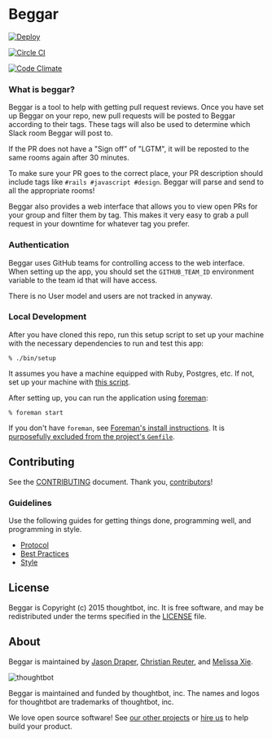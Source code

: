 # Beggar

[![Deploy](https://www.herokucdn.com/deploy/button.svg)](https://heroku.com/deploy)

[![Circle CI](https://circleci.com/gh/thoughtbot/beggar/tree/master.svg?style=svg&circle-token=07d9bd80401d852967891e169b8ef64ef36e649f)](https://circleci.com/gh/thoughtbot/beggar/tree/master)

[![Code Climate](https://codeclimate.com/repos/5646125569568073e50002ca/badges/ed7a06e73f8d74dfc911/gpa.svg)](https://codeclimate.com/repos/5646125569568073e50002ca/feed)

### What is beggar?

Beggar is a tool to help with getting pull request reviews. Once you have set up
Beggar on your repo, new pull requests will be posted to Beggar according to
their tags. These tags will also be used to determine which Slack room Beggar
will post to.

If the PR does not have a "Sign off" of "LGTM", it will be reposted to the same
rooms again after 30 minutes.

To make sure your PR goes to the correct place, your PR description should
include tags like `#rails #javascript #design`. Beggar will parse and send to
all the appropriate rooms!

Beggar also provides a web interface that allows you to view open PRs for your
group and filter them by tag. This makes it very easy to grab a pull request in
your downtime for whatever tag you prefer.

### Authentication

Beggar uses GitHub teams for controlling access to the web interface. When
setting up the app, you should set the `GITHUB_TEAM_ID` environment variable to
the team id that will have access.

There is no User model and users are not tracked in anyway.

### Local Development

After you have cloned this repo, run this setup script to set up your machine
with the necessary dependencies to run and test this app:

    % ./bin/setup

It assumes you have a machine equipped with Ruby, Postgres, etc. If not, set up
your machine with [this script].

[this script]: https://github.com/thoughtbot/laptop

After setting up, you can run the application using [foreman]:

    % foreman start

If you don't have `foreman`, see [Foreman's install instructions][foreman]. It
is [purposefully excluded from the project's `Gemfile`][exclude].

[foreman]: https://github.com/ddollar/foreman
[exclude]: https://github.com/ddollar/foreman/pull/437#issuecomment-41110407

## Contributing

See the [CONTRIBUTING] document.
Thank you, [contributors]!

  [CONTRIBUTING]: CONTRIBUTING.md
  [contributors]: https://github.com/thoughtbot/beggar/graphs/contributors


### Guidelines

Use the following guides for getting things done, programming well, and
programming in style.

* [Protocol](http://github.com/thoughtbot/guides/blob/master/protocol)
* [Best Practices](http://github.com/thoughtbot/guides/blob/master/best-practices)
* [Style](http://github.com/thoughtbot/guides/blob/master/style)

## License

Beggar is Copyright (c) 2015 thoughtbot, inc.
It is free software, and may be redistributed
under the terms specified in the [LICENSE] file.

  [LICENSE]: LICENSE.md

## About

Beggar is maintained by [Jason Draper], [Christian Reuter], and [Melissa Xie].

  [Jason Draper]: http://github.com/drapergeek
  [Christian Reuter]: http://github.com/creuter
  [Melissa Xie]: https://github.com/mxie

![thoughtbot](https://thoughtbot.com/logo.png)

Beggar is maintained and funded by thoughtbot, inc.
The names and logos for thoughtbot are trademarks of thoughtbot, inc.

We love open source software!
See [our other projects][community]
or [hire us][hire] to help build your product.

  [community]: https://thoughtbot.com/community?utm_source=github
  [hire]: https://thoughtbot.com/hire-us?utm_source=github

